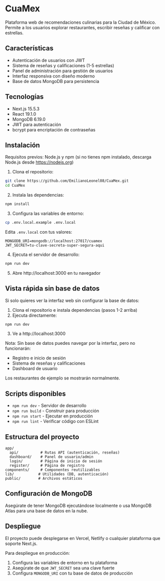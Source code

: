 # CuaMex

Plataforma web de recomendaciones culinarias para la Ciudad de México. Permite a los usuarios explorar restaurantes, escribir reseñas y calificar con estrellas.

## Características

- Autenticación de usuarios con JWT
- Sistema de reseñas y calificaciones (1-5 estrellas)
- Panel de administración para gestión de usuarios
- Interfaz responsiva con diseño moderno
- Base de datos MongoDB para persistencia

## Tecnologías

- Next.js 15.5.3
- React 19.1.0
- MongoDB 6.19.0
- JWT para autenticación
- bcrypt para encriptación de contraseñas

## Instalación

Requisitos previos: Node.js y npm (si no tienes npm instalado, descarga Node.js desde https://nodejs.org)

1. Clona el repositorio:
```bash
git clone https://github.com/EmilianoLeonel08/CuaMex.git
cd CuaMex
```

2. Instala las dependencias:
```bash
npm install
```

3. Configura las variables de entorno:
```bash
cp .env.local.example .env.local
```

Edita `.env.local` con tus valores:
```
MONGODB_URI=mongodb://localhost:27017/cuamex
JWT_SECRET=tu-clave-secreta-super-segura-aqui
```

4. Ejecuta el servidor de desarrollo:
```bash
npm run dev
```

5. Abre http://localhost:3000 en tu navegador

## Vista rápida sin base de datos

Si solo quieres ver la interfaz web sin configurar la base de datos:

1. Clona el repositorio e instala dependencias (pasos 1-2 arriba)
2. Ejecuta directamente:
```bash
npm run dev
```
3. Ve a http://localhost:3000

Nota: Sin base de datos puedes navegar por la interfaz, pero no funcionarán:
- Registro e inicio de sesión
- Sistema de reseñas y calificaciones
- Dashboard de usuario

Los restaurantes de ejemplo se mostrarán normalmente.

## Scripts disponibles

- `npm run dev` - Servidor de desarrollo
- `npm run build` - Construir para producción
- `npm run start` - Ejecutar en producción
- `npm run lint` - Verificar código con ESLint

## Estructura del proyecto

```
app/
  api/          # Rutas API (autenticación, reseñas)
  dashboard/    # Panel de usuario/admin
  login/        # Página de inicio de sesión
  register/     # Página de registro
components/     # Componentes reutilizables
lib/           # Utilidades (DB, autenticación)
public/        # Archivos estáticos
```

## Configuración de MongoDB

Asegúrate de tener MongoDB ejecutándose localmente o usa MongoDB Atlas para una base de datos en la nube.

## Despliegue

El proyecto puede desplegarse en Vercel, Netlify o cualquier plataforma que soporte Next.js.

Para despliegue en producción:
1. Configura las variables de entorno en tu plataforma
2. Asegúrate de que `JWT_SECRET` sea una clave fuerte
3. Configura `MONGODB_URI` con tu base de datos de producción

